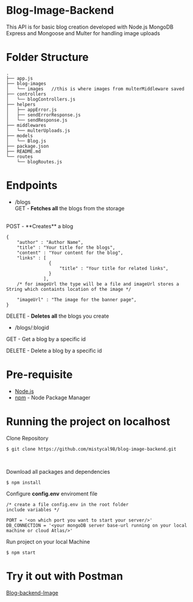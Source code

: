 # Blog-Image-Backend
This API is for basic blog creation developed with Node.js MongoDB Express and Mongoose and Multer for handling image uploads

# Folder Structure 

```
.
├── app.js
├── blog-images
│   └── images   //this is where images from multerMiddleware saved
├── controllers
│   └── blogControllers.js
├── helpers
│   ├── appError.js
│   ├── sendErrorResponse.js
│   └── sendResponse.js
├── middlewares
│   └── multerUploads.js
├── models
│   └── Blog.js
├── package.json
├── README.md
└── routes
    └── blogRoutes.js
```

# Endpoints

- /blogs <br>
GET - **Fetches all** the blogs from the storage
<br>
POST - **Creates** a blog

```
{
    "author" : "Author Name",
    "title" : "Your title for the blogs",
    "content" : "Your content for the blog",
    "links" : [
                {
                    "title" : "Your title for related links",
                }
              ],
    /* for imageUrl the type will be a file and imageUrl stores a String which containts location of the image */

    "imageUrl" : "The image for the banner page",
}
``` 

DELETE - **Deletes all** the blogs you create
<br>

- /blogs/:blogid <br>

GET - Get a blog by a specific id

DELETE - Delete a blog by a specific id

# Pre-requisite

- [Node.js](https://nodejs.org/en/)
- [npm](https://www.npmjs.com/) - Node Package Manager

# Running the project on localhost
Clone Repository

```
$ git clone https://github.com/mistycal98/blog-image-backend.git
```
<br>

Download all packages and dependencies
```
$ npm install 
```
Configure **config.env** enviroment file

```
/* create a file config.env in the root folder
include variables */

PORT = '<on which port you want to start your server/>'
DB_CONNECTION = '<your mongoDB server base-url running on your local machine or cloud Atlas/>'

```
Run project on your local Machine
```
$ npm start
```

# Try it out with Postman

[Blog-backend-Image](https://www.getpostman.com/collections/b7298d6a1370471cfadf)
 